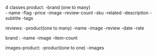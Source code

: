 4 classes
product:
    -brand (one to many)   
    - name
    -flag
    -price
    -image
    -review-count
    -sku
     -related
    -description
      -subtitle
    -tags

reviews:
    -product(one to many)
    -name 
    -image 
    -review
    -date
    -rate

brand :
    -name 
    -image
    -item-count

images-product:
    -product(one to one)
    -images
  
   